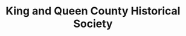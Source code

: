 ---
layout: repo
title: "King and Queen County Historical Society"
id: 16632
permalink: repos/16632/
---